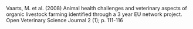 Vaarts, M. et al. (2008) Animal health challenges and veterinary aspects of organic livestock farming identified through a 3 year EU network project. Open Veterinary Science Journal 2 (1); p. 111-116
